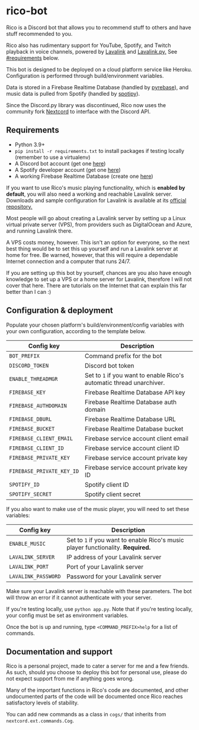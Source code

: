 # rico-bot

Rico is a Discord bot that allows you to recommend stuff to others and have stuff recommended to you.

Rico also has rudimentary support for YouTube, Spotify, and Twitch playback in voice channels, powered by [Lavalink](https://github.com/freyacodes/Lavalink) and [Lavalink.py.](https://github.com/Devoxin/Lavalink.py) See [#requirements](https://github.com/jareddantis/rico-bot#requirements) below.

This bot is designed to be deployed on a cloud platform service like Heroku. Configuration is performed through build/environment variables.

Data is stored in a Firebase Realtime Database (handled by [pyrebase](https://github.com/thisbejim/Pyrebase)), and music data is pulled from Spotify (handled by [spotipy](https://github.com/plamere/spotipy)).

Since the Discord.py library was discontinued, Rico now uses the community fork [Nextcord](https://github.com/nextcord/nextcord) to interface with the Discord API.

## Requirements

* Python 3.9+
* `pip install -r requirements.txt` to install packages if testing locally (remember to use a virtualenv)
* A Discord bot account (get one [here](https://discord.com/developers/applications))
* A Spotify developer account (get one [here](https://developer.spotify.com/dashboard/))
* A working Firebase Realtime Database (create one [here](https://console.firebase.google.com/))

If you want to use Rico's music playing functionality, which is **enabled by default**, you will also need a working and reachable Lavalink server. Downloads and sample configuration for Lavalink is available at its [official repository.](https://github.com/freyacodes/Lavalink)

Most people will go about creating a Lavalink server by setting up a Linux virtual private server (VPS), from providers such as DigitalOcean and Azure, and running Lavalink there.

A VPS costs money, however. This isn't an option for everyone, so the next best thing would be to set this up yourself and run a Lavalink server at home for free. Be warned, however, that this will require a dependable Internet connection and a computer that runs 24/7.

If you are setting up this bot by yourself, chances are you also have enough knowledge to set up a VPS or a home server for Lavalink, therefore I will not cover that here. There are tutorials on the Internet that can explain this far better than I can :)

## Configuration & deployment

Populate your chosen platform's build/environment/config variables with your own configuration, according to the template below.

|Config key|Description|
|-----|-----|
|`BOT_PREFIX`|Command prefix for the bot|
|`DISCORD_TOKEN`|Discord bot token|
|`ENABLE_THREADMGR`|Set to `1` if you want to enable Rico's automatic thread unarchiver.|
|`FIREBASE_KEY`|Firebase Realtime Database API key|
|`FIREBASE_AUTHDOMAIN`|Firebase Realtime Database auth domain|
|`FIREBASE_DBURL`|Firebase Realtime Database URL|
|`FIREBASE_BUCKET`|Firebase Realtime Database bucket|
|`FIREBASE_CLIENT_EMAIL`|Firebase service account client email|
|`FIREBASE_CLIENT_ID`|Firebase service account client ID|
|`FIREBASE_PRIVATE_KEY`|Firebase service account private key|
|`FIREBASE_PRIVATE_KEY_ID`|Firebase service account private key ID|
|`SPOTIFY_ID`|Spotify client ID|
|`SPOTIFY_SECRET`|Spotify client secret|

If you also want to make use of the music player, you will need to set these variables:

|Config key|Description|
|-----|-----|
|`ENABLE_MUSIC`|Set to `1` if you want to enable Rico's music player functionality. **Required.**|
|`LAVALINK_SERVER`|IP address of your Lavalink server|
|`LAVALINK_PORT`|Port of your Lavalink server|
|`LAVALINK_PASSWORD`|Password for your Lavalink server|

Make sure your Lavalink server is reachable with these parameters. The bot will throw an error if it cannot authenticate with your server.

If you're testing locally, use `python app.py`. Note that if you're testing locally, your config must be set as environment variables.

Once the bot is up and running, type `<COMMAND_PREFIX>help` for a list of commands.

## Documentation and support

Rico is a personal project, made to cater a server for me and a few friends. As such, should you choose to deploy this bot for personal use, please do not expect support from me if anything goes wrong.

Many of the important functions in Rico's code are documented, and other undocumented parts of the code will be documented once Rico reaches satisfactory levels of stability.

You can add new commands as a class in `cogs/` that inherits from `nextcord.ext.commands.Cog`.
